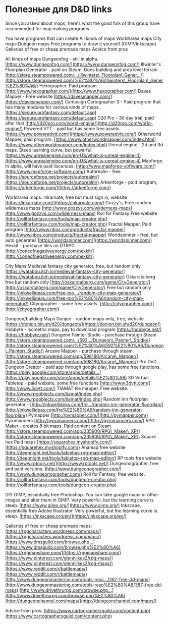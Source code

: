 # Полезные для D\&D links

Since you asked about maps, here's what the good folk of this group have reccomended for map making programs.

You have programs that can create All kinds of maps World/area maps City maps Dungeon maps Free programs to draw it yourself (GIMP/Inkscape) Galleries of free or cheap premade maps Advice from pros

All kinds of maps Dungeonfog - still in alpha. [https://www.dungeonfog.com/](https://www.dungeonfog.com/) Illwinter's Floorplan Generator - paid on Steam. Does building and area level terrain. [http://store.steampowered.com/…/Illwinters\_Floorplan\_Gener…/](http://store.steampowered.com/%E2%80%A6/Illwinters\_Floorplan\_Gener%E2%80%A6/) Hexographer. Paid program. [http://www.hexographer.com/](http://www.hexographer.com/) Daves Mapper - Free website [https://davesmapper.com/](https://davesmapper.com/) Campaign Cartographer 3 - Paid program that has many modules for various kinds of maps. [https://secure.profantasy.com/default.asp](https://secure.profantasy.com/default.asp) D20 Pro - 30 day trial, paid after that [http://d20pro.com/world-engine/](http://d20pro.com/world-engine/) Powered VTT - paid but has some free assets. [https://www.poweredvtt.com/](https://www.poweredvtt.com/) Otherworld Mapper, paid program. [https://www.otherworldmapper.com/index.html](https://www.otherworldmapper.com/index.html) Unreal engine - 2d and 3d maps. Steep learning curve, but powerful. [https://www.unrealengine.com/en-US/what-is-unreal-engine-4](https://www.unrealengine.com/en-US/what-is-unreal-engine-4) Mapforge. In alpha, will have paid liscences. [http://www.mapforge-software.com/](http://www.mapforge-software.com/) Autorealm - free [https://sourceforge.net/projects/autorealm/](https://sourceforge.net/projects/autorealm/) Arkenforge - paid program, [https://arkenforge.com/](https://arkenforge.com/)

World/area maps: Inkarnate, free but must sign in, website [https://inkarnate.com/](https://inkarnate.com/) Gozzy's, Free random wilderness maps [http://www.gozzys.com/wilderness-maps](http://www.gozzys.com/wilderness-maps) Roll for Fantasy Free website [http://rollforfantasy.com/tools/map-creator.php](http://rollforfantasy.com/tools/map-creator.php) Fractal Mapper, Paid program [http://www.nbos.com/products/fractal-mapper](http://www.nbos.com/products/fractal-mapper) Worldspinner - free, but auto generates [https://worldspinner.com/](https://worldspinner.com/) Hexkit - purchase tiles on DTRPG [http://coneofnegativeenergy.com/hexkit/](http://coneofnegativeenergy.com/hexkit/)

City Maps Medieval fantasy city generator, free, but random only [https://watabou.itch.io/medieval-fantasy-city-generator](https://watabou.itch.io/medieval-fantasy-city-generator) Oskarstalberg free but random only [http://oskarstalberg.com/game/CityGenerator/](http://oskarstalberg.com/game/CityGenerator/) Free but random only [http://inkwellideas.com/free-too…/random-city-map-generator/](http://inkwellideas.com/free-too%E2%80%A6/random-city-map-generator/) Cityographer - some free assets. [http://cityographer.com/](http://cityographer.com/)

Dungeon/building Maps Donjon - random maps only, free, website [https://donjon.bin.sh/d20/dungeon/](https://donjon.bin.sh/d20/dungeon/) Hobbyte - isometric maps, pay to download program [https://hobbyte.net/](https://hobbyte.net/) Dungeon Painter Studio - purchase through Steam [http://store.steampowered.com/…/592…/Dungeon\_Painter\_Studio/](http://store.steampowered.com/%E2%80%A6/592%E2%80%A6/Dungeon\_Painter\_Studio/) Arcane Mapper - purchase through steam [http://store.steampowered.com/app/598180/Arcane\_Mapper/](http://store.steampowered.com/app/598180/Arcane\_Mapper/) Pro DnD Dungeon Creator - paid app through google play, has some free functions. [https://play.google.com/store/apps/details…](https://play.google.com/store/apps/details%E2%80%A6) 3D Virtual Tabletop - paid website, some free functions [http://www.3dvtt.com/](http://www.3dvtt.com/) TIAMAT tile mapper. Free website. [http://www.rpgobjects.com/tiamat/index.php](http://www.rpgobjects.com/tiamat/index.php) Random inn floorplan generator - [http://inkwellideas.com/fre…/random-inn-generator-floorplan/](http://inkwellideas.com/fre%E2%80%A6/random-inn-generator-floorplan/) Pymapper [http://pymapper.com/](http://pymapper.com/) Pyromancers [http://pyromancers.com/](http://pyromancers.com/) RPG Maker - creates 8 bit maps. Paid content on Steam [http://store.steampowered.com/app/235900/RPG\_Maker\_XP/](http://store.steampowered.com/app/235900/RPG\_Maker\_XP/) Square hex Paid maps [https://squarehex.myshopify.com/](https://squarehex.myshopify.com/) Anamap free website [http://deepnight.net/tools/tabletop-rpg-map-editor/](http://deepnight.net/tools/tabletop-rpg-map-editor/) RP tools free website [http://www.rptools.net/](http://www.rptools.net/) Dungeonographer, free and paid versions. [http://www.dungeonographer.com/](http://www.dungeonographer.com/) Roll for Fantasy, free website. [http://rollforfantasy.com/tools/dungeon-creator.php](http://rollforfantasy.com/tools/dungeon-creator.php)

DIY GIMP, essentially free Photoshop. You can take google maps or other images and alter them in GIMP. Very powerful, but the learning curve is steep. [https://www.gimp.org/](https://www.gimp.org/) Inkscape, essentially free Adobe Illustrator. Very powerful, but the learning curve is steep. [https://inkscape.org/en/](https://inkscape.org/en/)

Galleries of free or cheap premade maps: [https://rpgcharacters.wordpress.com/maps/](https://rpgcharacters.wordpress.com/maps/) [https://www.dmsguild.com/browse.php…](https://www.dmsguild.com/browse.php%E2%80%A6) [https://rpgmapshare.com/](https://rpgmapshare.com/) [https://www.pinterest.com/glennlikes2/rpg-maps/](https://www.pinterest.com/glennlikes2/rpg-maps/) [https://www.reddit.com/r/battlemaps/](https://www.reddit.com/r/battlemaps/) [http://www.dungeonmastering.com/tools-reso…/387-free-dd-maps](http://www.dungeonmastering.com/tools-reso%E2%80%A6/387-free-dd-maps) [http://www.drivethrurpg.com/browse.php…](http://www.drivethrurpg.com/browse.php%E2%80%A6) [http://dungeonchannel.com/maps/](http://dungeonchannel.com/maps/)

Advice from pros: [https://www.cartographersguild.com/content.php](https://www.cartographersguild.com/content.php)
